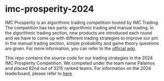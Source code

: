 # imc-prosperity-2024
IMC Prosperity is an algorithmic trading competition hosted by IMC Trading. The competition has two parts: algorithmic trading and manual trading. In the algorithmic trading section, new products are introduced each round and we have to come up with different trading strategies to improve our pnl. In the manual trading section, simple probability and game theory questions are given. For more information, you can refer to the [official wiki](https://imc-prosperity.notion.site/Prosperity-2-Wiki-fe650c0292ae4cdb94714a3f5aa74c85).

This repo contains the source code for our trading strategies in the 2024 IMC Prosperity Competition. We competed under the team name Palamos and placed 82nd out of 3215 ranked teams. For information on the 2024 leaderboard, please refer to [here](https://jmerle.github.io/imc-prosperity-2-leaderboard/)
